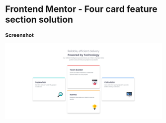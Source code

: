 # Frontend Mentor - Four card feature section solution

### Screenshot

![alt text](assets/images/preview.png)